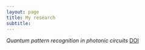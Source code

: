 ```yaml
---
layout: page
title: My research
subtitle: 
---
```


_Quantum pattern recognition in photonic circuits_ [DOI](https://doi.org/10.1088/2058-9565/ac3460)
